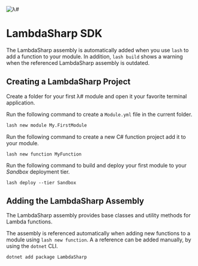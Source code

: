![λ#](~/images/SDK.png)

# LambdaSharp SDK

The LambdaSharp assembly is automatically added when you use `lash` to add a function to your module. In addition, `lash build` shows a warning when the referenced LambdaSharp assembly is outdated.

## Creating a LambdaSharp Project

Create a folder for your first λ# module and open it your favorite terminal application.

Run the following command to create a `Module.yml` file in the current folder.
```bash
lash new module My.FirstModule
```

Run the following command to create a new C# function project add it to your module.
```
lash new function MyFunction
```

Run the following command to build and deploy your first module to your _Sandbox_ deployment tier.
```
lash deploy --tier Sandbox
```

## Adding the LambdaSharp Assembly

The LambdaSharp assembly provides base classes and utility methods for Lambda functions.

The assembly is referenced automatically when adding new functions to a module using `lash new function`. A a reference can be added manually, by using the `dotnet` CLI.

```bash
dotnet add package LambdaSharp
```